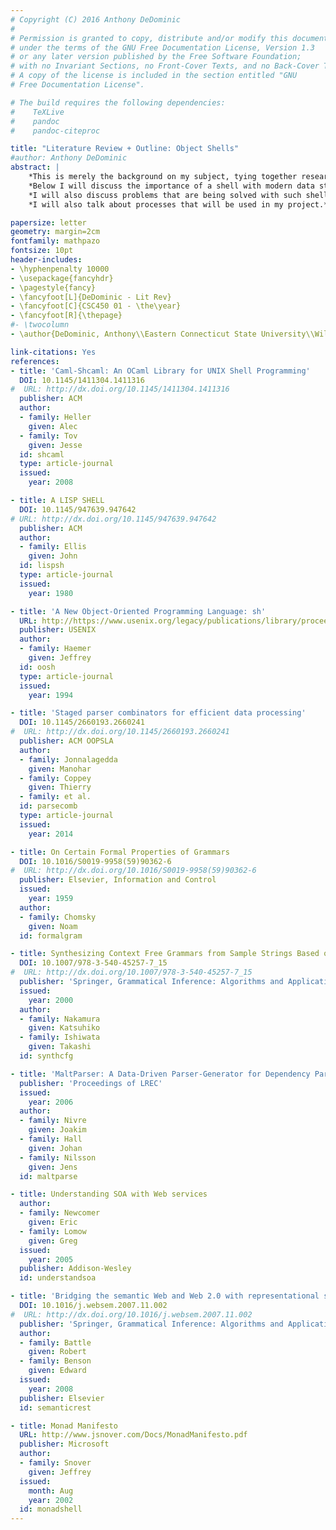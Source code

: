 ```yaml
---
# Copyright (C) 2016 Anthony DeDominic
#
# Permission is granted to copy, distribute and/or modify this document
# under the terms of the GNU Free Documentation License, Version 1.3
# or any later version published by the Free Software Foundation;
# with no Invariant Sections, no Front-Cover Texts, and no Back-Cover Texts.
# A copy of the license is included in the section entitled "GNU
# Free Documentation License".

# The build requires the following dependencies:
#    TeXLive
#    pandoc 
#    pandoc-citeproc

title: "Literature Review + Outline: Object Shells"
#author: Anthony DeDominic
abstract: |
    *This is merely the background on my subject, tying together research garnered over the weeks.*
    *Below I will discuss the importance of a shell with modern data structures and object like constructs*
    *I will also discuss problems that are being solved with such shells.*
    *I will also talk about processes that will be used in my project.*

papersize: letter
geometry: margin=2cm
fontfamily: mathpazo
fontsize: 10pt
header-includes:
- \hyphenpenalty 10000
- \usepackage{fancyhdr}
- \pagestyle{fancy}
- \fancyfoot[L]{DeDominic - Lit Rev}
- \fancyfoot[C]{CSC450 01 - \the\year}
- \fancyfoot[R]{\thepage}
#- \twocolumn
- \author{DeDominic, Anthony\\Eastern Connecticut State University\\Willimantic, USA\\dedominica@my.easternct.edu}

link-citations: Yes
references:
- title: 'Caml-Shcaml: An OCaml Library for UNIX Shell Programming'
  DOI: 10.1145/1411304.1411316
#  URL: http://dx.doi.org/10.1145/1411304.1411316
  publisher: ACM
  author:
  - family: Heller
    given: Alec
  - family: Tov
    given: Jesse
  id: shcaml
  type: article-journal
  issued:
    year: 2008

- title: A LISP SHELL
  DOI: 10.1145/947639.947642
# URL: http://dx.doi.org/10.1145/947639.947642
  publisher: ACM
  author:
  - family: Ellis
    given: John
  id: lispsh
  type: article-journal
  issued:
    year: 1980

- title: 'A New Object-Oriented Programming Language: sh'
  URL: http://https://www.usenix.org/legacy/publications/library/proceedings/bos94/full_papers/haemer.ps
  publisher: USENIX
  author:
  - family: Haemer
    given: Jeffrey
  id: oosh
  type: article-journal
  issued:
    year: 1994

- title: 'Staged parser combinators for efficient data processing'
  DOI: 10.1145/2660193.2660241
#  URL: http://dx.doi.org/10.1145/2660193.2660241
  publisher: ACM OOPSLA
  author:
  - family: Jonnalagedda
    given: Manohar
  - family: Coppey
    given: Thierry 
  - family: et al.
  id: parsecomb
  type: article-journal
  issued:
    year: 2014

- title: On Certain Formal Properties of Grammars
  DOI: 10.1016/S0019-9958(59)90362-6
#  URL: http://dx.doi.org/10.1016/S0019-9958(59)90362-6
  publisher: Elsevier, Information and Control
  issued: 
    year: 1959
  author:
  - family: Chomsky
    given: Noam
  id: formalgram

- title: Synthesizing Context Free Grammars from Sample Strings Based on Inductive CYK Algorithm
  DOI: 10.1007/978-3-540-45257-7_15
#  URL: http://dx.doi.org/10.1007/978-3-540-45257-7_15
  publisher: 'Springer, Grammatical Inference: Algorithms and Applications'
  issued:
    year: 2000
  author:
  - family: Nakamura
    given: Katsuhiko
  - family: Ishiwata
    given: Takashi
  id: synthcfg

- title: 'MaltParser: A Data-Driven Parser-Generator for Dependency Parsing'
  publisher: 'Proceedings of LREC'
  issued:
    year: 2006
  author:
  - family: Nivre
    given: Joakim
  - family: Hall
    given: Johan
  - family: Nilsson
    given: Jens
  id: maltparse

- title: Understanding SOA with Web services
  author:
  - family: Newcomer
    given: Eric 
  - family: Lomow
    given: Greg
  issued: 
    year: 2005
  publisher: Addison-Wesley
  id: understandsoa

- title: 'Bridging the semantic Web and Web 2.0 with representational state transfer (REST)'
  DOI: 10.1016/j.websem.2007.11.002
#  URL: http://dx.doi.org/10.1016/j.websem.2007.11.002
  publisher: 'Springer, Grammatical Inference: Algorithms and Applications'
  author: 
  - family: Battle
    given: Robert 
  - family: Benson
    given: Edward
  issued: 
    year: 2008
  publisher: Elsevier
  id: semanticrest

- title: Monad Manifesto
  URL: http://www.jsnover.com/Docs/MonadManifesto.pdf
  publisher: Microsoft
  author:
  - family: Snover
    given: Jeffrey
  issued:
    month: Aug
    year: 2002
  id: monadshell
---
```

